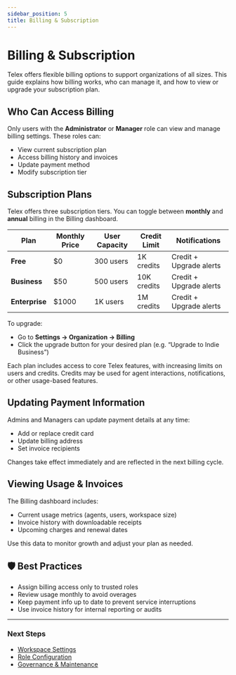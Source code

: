 ```yaml
---
sidebar_position: 5
title: Billing & Subscription
---
```


# Billing & Subscription

Telex offers flexible billing options to support organizations of all sizes. This guide explains how billing works, who can manage it, and how to view or upgrade your subscription plan.


## Who Can Access Billing

Only users with the **Administrator** or **Manager** role can view and manage billing settings. These roles can:

- View current subscription plan
- Access billing history and invoices
- Update payment method
- Modify subscription tier


## Subscription Plans

Telex offers three subscription tiers. You can toggle between **monthly** and **annual** billing in the Billing dashboard.

| Plan            | Monthly Price | User Capacity | Credit Limit | Notifications         |
|-----------------|----------------|----------------|----------------|------------------------|
| **Free**        | $0             | 300 users      | 1K credits       | Credit + Upgrade alerts |
| **Business**    | $50            | 500 users      | 10K credits    | Credit + Upgrade alerts |
| **Enterprise**  | $1000          | 1K users       | 1M credits     | Credit + Upgrade alerts |

To upgrade:
- Go to **Settings → Organization → Billing**
- Click the upgrade button for your desired plan (e.g. “Upgrade to Indie Business”)

Each plan includes access to core Telex features, with increasing limits on users and credits. Credits may be used for agent interactions, notifications, or other usage-based features.


## Updating Payment Information

Admins and Managers can update payment details at any time:

- Add or replace credit card
- Update billing address
- Set invoice recipients

Changes take effect immediately and are reflected in the next billing cycle.


## Viewing Usage & Invoices

The Billing dashboard includes:

- Current usage metrics (agents, users, workspace size)
- Invoice history with downloadable receipts
- Upcoming charges and renewal dates

Use this data to monitor growth and adjust your plan as needed.


## 🛡️ Best Practices

- Assign billing access only to trusted roles
- Review usage monthly to avoid overages
- Keep payment info up to date to prevent service interruptions
- Use invoice history for internal reporting or audits

---

### Next Steps

- [Workspace Settings](./workspace_settings.md)
- [Role Configuration](./roles_permissions.md)
- [Governance & Maintenance](./governance_maintenance.md)